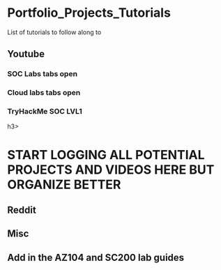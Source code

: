 # Portfolio_Projects_Tutorials
List of tutorials to follow along to
<h2>Youtube</h2>
<h3>SOC Labs tabs open</h3>
<h3>Cloud labs tabs open</h3>
<h3>TryHackMe SOC LVL1</h3>h3>
<h1>START LOGGING ALL POTENTIAL PROJECTS AND VIDEOS HERE BUT ORGANIZE BETTER</h1>
<h2>Reddit</h2>
<h2>Misc</h2>
<h2>Add in the AZ104 and SC200 lab guides</h2>
